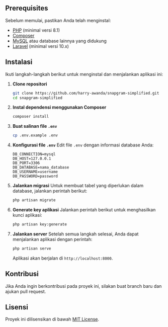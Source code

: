 ## Prerequisites

Sebelum memulai, pastikan Anda telah menginstal:

- [PHP](https://www.php.net/) (minimal versi 8.1)
- [Composer](https://getcomposer.org/)
- [MySQL](https://www.mysql.com/) atau database lainnya yang didukung
- [Laravel](https://laravel.com/docs/8.x/installation) (minimal versi 10.x)

## Instalasi

Ikuti langkah-langkah berikut untuk menginstal dan menjalankan aplikasi ini:

1. **Clone repositori**
   ```bash
   git clone https://github.com/harry-awanda/snapgram-simplified.git
   cd snapgram-simplified
   ```

2. **Instal dependensi menggunakan Composer**
   ```bash
   composer install
   ```

3. **Buat salinan file `.env`**
   ```bash
   cp .env.example .env
   ```

4. **Konfigurasi file `.env`**
   Edit file `.env` dengan informasi database Anda:
   ```plaintext
   DB_CONNECTION=mysql
   DB_HOST=127.0.0.1
   DB_PORT=3306
   DB_DATABASE=nama_database
   DB_USERNAME=username
   DB_PASSWORD=password
   ```

5. **Jalankan migrasi**
   Untuk membuat tabel yang diperlukan dalam database, jalankan perintah berikut:
   ```bash
   php artisan migrate
   ```

6. **Generate key aplikasi**
   Jalankan perintah berikut untuk menghasilkan kunci aplikasi:
   ```bash
   php artisan key:generate
   ```

7. **Jalankan server**
   Setelah semua langkah selesai, Anda dapat menjalankan aplikasi dengan perintah:
   ```bash
   php artisan serve
   ```

   Aplikasi akan berjalan di `http://localhost:8000`.

## Kontribusi

Jika Anda ingin berkontribusi pada proyek ini, silakan buat branch baru dan ajukan pull request.

## Lisensi

Proyek ini dilisensikan di bawah [MIT License](LICENSE).
